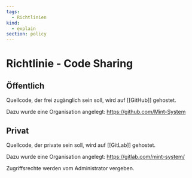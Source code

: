 ```yaml
---
tags:
  - Richtlinien
kind:
  - explain
section: policy
---
```


# Richtlinie - Code Sharing

## Öffentlich

Quellcode, der frei zugänglich sein soll, wird auf [[GitHub]] gehostet.

Dazu wurde eine Organisation angelegt: https://github.com/Mint-System

## Privat

Quellcode, der private sein soll, wird auf [[GitLab]] gehostet.

Dazu wurde eine Organisation angelegt: https://gitlab.com/mint-system/

Zugriffsrechte werden vom Administrator vergeben.
